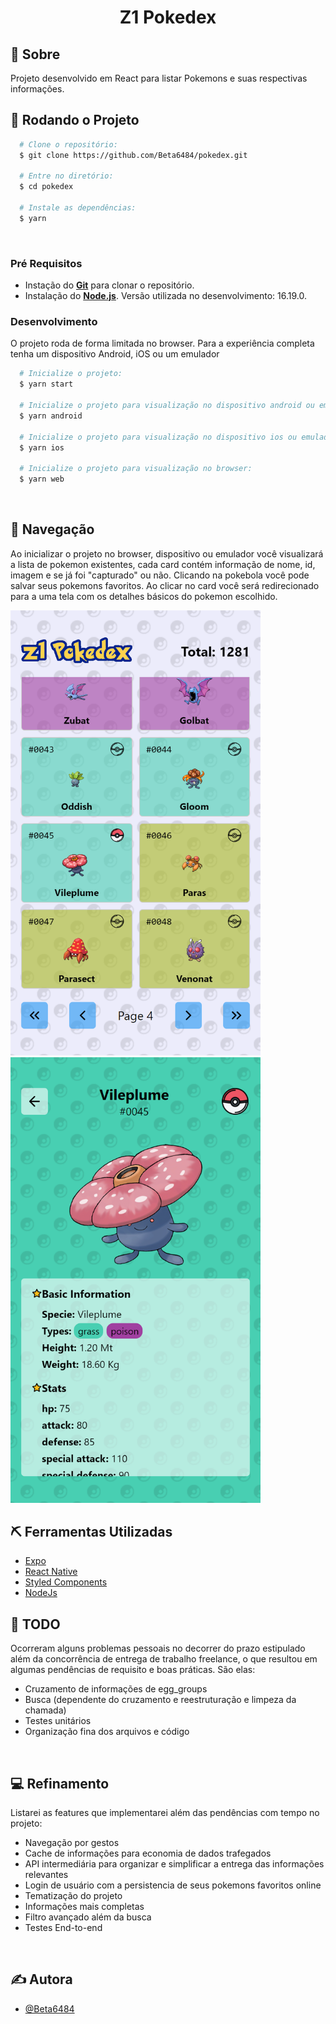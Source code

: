 <h1 align="center">Z1 Pokedex</h1>

## 🧐 Sobre 

Projeto desenvolvido em React para listar Pokemons e suas respectivas informações.
&nbsp;
&nbsp;

## 🏁 Rodando o Projeto 

``` bash
  # Clone o repositório:
  $ git clone https://github.com/Beta6484/pokedex.git

  # Entre no diretório:
  $ cd pokedex
  
  # Instale as dependências:
  $ yarn
```
&nbsp;

### Pré Requisitos

- Instação do [**Git**](https://git-scm.com/) para clonar o repositório.
- Instalação do [**Node.js**](https://nodejs.org/en/). Versão utilizada no desenvolvimento: 16.19.0.
&nbsp;

### Desenvolvimento

O projeto roda de forma limitada no browser. Para a experiência completa tenha um dispositivo Android, iOS ou um emulador

``` bash
  # Inicialize o projeto:
  $ yarn start

  # Inicialize o projeto para visualização no dispositivo android ou emulador android:
  $ yarn android

  # Inicialize o projeto para visualização no dispositivo ios ou emulador ios:
  $ yarn ios

  # Inicialize o projeto para visualização no browser:
  $ yarn web
```
&nbsp;
&nbsp;

## 🎈 Navegação 

Ao inicializar o projeto no browser, dispositivo ou emulador você visualizará a lista de pokemon existentes, cada card contém informação de nome, id, imagem e se já foi "capturado" ou não. Clicando na pokebola você pode salvar seus pokemons favoritos. Ao clicar no card você será redirecionado para a uma tela com os detalhes básicos do pokemon escolhido.


<img alt="Lista" src="https://github.com/Beta6484/pokedex/blob/master/assets/pokemon-list.png" width="400" />
<img alt="Detalhe" src="https://github.com/Beta6484/pokedex/blob/master/assets/pokemon-detail.png" width="400" />
&nbsp;
&nbsp;


## ⛏️ Ferramentas Utilizadas 

- [Expo](https://expo.dev/)
- [React Native](https://reactnative.dev/)
- [Styled Components](https://styled-components.com/)
- [NodeJs](https://nodejs.org/en/)
&nbsp;
&nbsp;

## 💬 TODO 

Ocorreram alguns problemas pessoais no decorrer do prazo estipulado além da concorrência de entrega de trabalho freelance, o que resultou em algumas pendências de requisito e boas práticas. São elas:

<ul>
  <li>Cruzamento de informações de egg_groups</li>
  <li>Busca (dependente do cruzamento e reestruturação e limpeza da chamada)</li>
  <li>Testes unitários</li>
  <li>Organização fina dos arquivos e código</li>
</ul>
&nbsp;
&nbsp;

## 💻 Refinamento 

Listarei as features que implementarei além das pendências com tempo no projeto:

<ul>
  <li>Navegação por gestos</li>
  <li>Cache de informações para economia de dados trafegados</li>
  <li>API intermediária para organizar e simplificar a entrega das informações relevantes</li>
  <li>Login de usuário com a persistencia de seus pokemons favoritos online</li>
  <li>Tematização do projeto</li>
  <li>Informações mais completas</li>
  <li>Filtro avançado além da busca</li>
  <li>Testes End-to-end</li>
</ul>
&nbsp;
&nbsp;

## ✍️ Autora 

- [@Beta6484](https://github.com/Beta6484)
